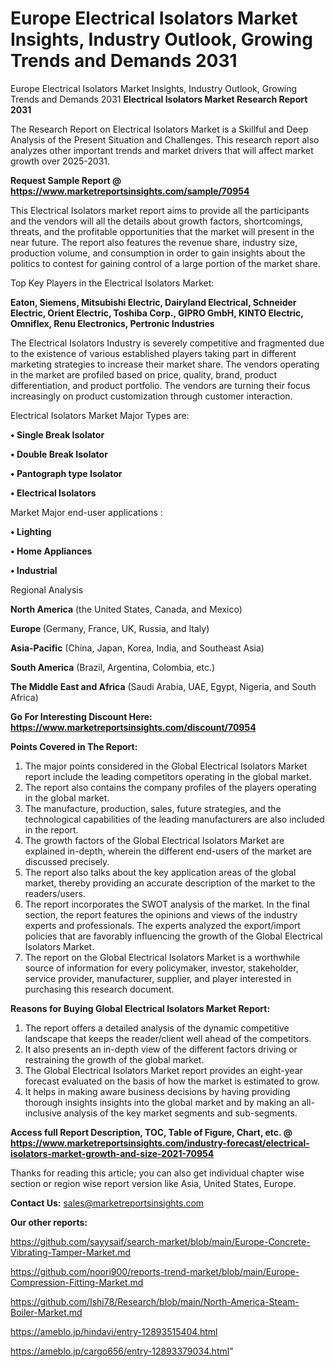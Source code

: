 # Europe Electrical Isolators Market Insights, Industry Outlook, Growing Trends and Demands 2031
Europe Electrical Isolators Market Insights, Industry Outlook, Growing Trends and Demands 2031
<strong>Electrical Isolators Market Research Report 2031</strong>

The Research Report on Electrical Isolators Market is a Skillful and Deep Analysis of the Present Situation and Challenges. This research report also analyzes other important trends and market drivers that will affect market growth over 2025-2031.

<strong>Request Sample Report @ <a href=https://www.marketreportsinsights.com/sample/70954>https://www.marketreportsinsights.com/sample/70954</a></strong>

This Electrical Isolators market report aims to provide all the participants and the vendors will all the details about growth factors, shortcomings, threats, and the profitable opportunities that the market will present in the near future. The report also features the revenue share, industry size, production volume, and consumption in order to gain insights about the politics to contest for gaining control of a large portion of the market share.

Top Key Players in the Electrical Isolators Market:

<strong>Eaton, Siemens, Mitsubishi Electric, Dairyland Electrical, Schneider Electric, Orient Electric, Toshiba Corp., GIPRO GmbH, KINTO Electric, Omniflex, Renu Electronics, Pertronic Industries</strong>

The Electrical Isolators Industry is severely competitive and fragmented due to the existence of various established players taking part in different marketing strategies to increase their market share. The vendors operating in the market are profiled based on price, quality, brand, product differentiation, and product portfolio. The vendors are turning their focus increasingly on product customization through customer interaction.

Electrical Isolators Market Major Types are:

<strong>• Single Break Isolator

• Double Break Isolator

• Pantograph type Isolator

• Electrical Isolators</strong>

Market Major end-user applications :

<strong>• Lighting

• Home Appliances

• Industrial</strong>

Regional Analysis

</u><strong><b>North America</b></strong> (the United States, Canada, and Mexico)

<strong><b>Europe </b></strong>(Germany, France, UK, Russia, and Italy)

<strong><b>Asia-Pacific</b></strong> (China, Japan, Korea, India, and Southeast Asia)

<strong><b>South America</b></strong> (Brazil, Argentina, Colombia, etc.)

<strong><b>The Middle East and Africa</b></strong> (Saudi Arabia, UAE, Egypt, Nigeria, and South Africa)

<strong>Go For Interesting Discount Here: <a href=https://www.marketreportsinsights.com/discount/70954>https://www.marketreportsinsights.com/discount/70954</a></strong>

<strong>Points Covered in The Report:</strong>
<ol>
  <li>The major points considered in the Global Electrical Isolators Market report include the leading competitors operating in the global market.</li>
  <li>The report also contains the company profiles of the players operating in the global market.</li>
  <li>The manufacture, production, sales, future strategies, and the technological capabilities of the leading manufacturers are also included in the report.</li>
  <li>The growth factors of the Global Electrical Isolators Market are explained in-depth, wherein the different end-users of the market are discussed precisely.</li>
  <li>The report also talks about the key application areas of the global market, thereby providing an accurate description of the market to the readers/users.</li>
  <li>The report incorporates the SWOT analysis of the market. In the final section, the report features the opinions and views of the industry experts and professionals. The experts analyzed the export/import policies that are favorably influencing the growth of the Global Electrical Isolators Market.</li>
  <li>The report on the Global Electrical Isolators Market is a worthwhile source of information for every policymaker, investor, stakeholder, service provider, manufacturer, supplier, and player interested in purchasing this research document.</li>
</ol>
<strong>Reasons for Buying Global Electrical Isolators Market Report:</strong>

<ol>
  <li>The report offers a detailed analysis of the dynamic competitive landscape that keeps the reader/client well ahead of the competitors.</li>
  <li>It also presents an in-depth view of the different factors driving or restraining the growth of the global market.</li>
  <li>The Global Electrical Isolators Market report provides an eight-year forecast evaluated on the basis of how the market is estimated to grow.</li>
  <li>It helps in making aware business decisions by having providing thorough insights insights into the global market and by making an all-inclusive analysis of the key market segments and sub-segments.</li>
</ol>
<strong>Access full Report Description, TOC, Table of Figure, Chart, etc. @ <a href=https://www.marketreportsinsights.com/industry-forecast/electrical-isolators-market-growth-and-size-2021-70954>https://www.marketreportsinsights.com/industry-forecast/electrical-isolators-market-growth-and-size-2021-70954</a></strong>


Thanks for reading this article; you can also get individual chapter wise section or region wise report version like Asia, United States, Europe.

<strong>Contact Us:</strong>
sales@marketreportsinsights.com

<strong>Our other reports:</strong>

<a href=https://github.com/sayysaif/search-market/blob/main/Europe-Concrete-Vibrating-Tamper-Market.md>https://github.com/sayysaif/search-market/blob/main/Europe-Concrete-Vibrating-Tamper-Market.md</a>

<a href=https://github.com/noori900/reports-trend-market/blob/main/Europe-Compression-Fitting-Market.md>https://github.com/noori900/reports-trend-market/blob/main/Europe-Compression-Fitting-Market.md</a>

<a href=https://github.com/Ishi78/Research/blob/main/North-America-Steam-Boiler-Market.md>https://github.com/Ishi78/Research/blob/main/North-America-Steam-Boiler-Market.md</a>

<a href=https://ameblo.jp/hindavi/entry-12893515404.html>https://ameblo.jp/hindavi/entry-12893515404.html</a>

<a href=https://ameblo.jp/cargo656/entry-12893379034.html>https://ameblo.jp/cargo656/entry-12893379034.html</a>"
